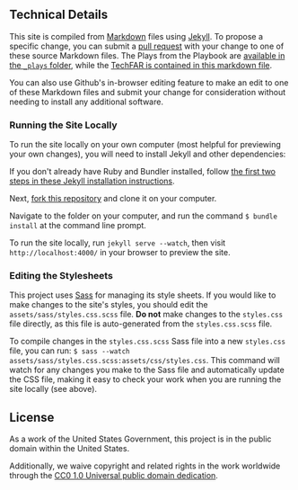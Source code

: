 
## Technical Details

This site is compiled from [Markdown](https://help.github.com/articles/github-flavored-markdown "Link to More Information About Markdown") files using [Jekyll](https://github.com/jekyll/jekyll "Link to More Information about Jekyll"). To propose a specific change, you can submit a [pull request](https://help.github.com/articles/creating-a-pull-request "More Information on Submitting Pull Requests") with your change to one of these source Markdown files. The Plays from the Playbook are [available in the `_plays` folder](https://github.com/WhiteHouse/playbook/tree/gh-pages/_plays "Link to the Plays Markdown files"), while the [TechFAR is contained in this markdown file](https://github.com/WhiteHouse/playbook/blob/gh-pages/_includes/techfar-online.md "Link to the TechFAR Markdown File").

You can also use Github's in-browser editing feature to make an edit to one of these Markdown files and submit your change for consideration without needing to install any additional software.

### Running the Site Locally

To run the site locally on your own computer (most helpful for previewing your own changes), you will need to install Jekyll and other dependencies:

If you don't already have Ruby and Bundler installed, follow [the first two steps in these Jekyll installation instructions](https://help.github.com/articles/using-jekyll-with-pages#installing-jekyll "Installation instructions for Jekyll").

Next, [fork this repository](http://help.github.com/fork-a-repo/ "Instructions for Forking Your Repository") and clone it on your computer.

Navigate to the folder on your computer, and run the command `$ bundle install` at the command line prompt.

To run the site locally, run `jekyll serve --watch`, then visit `http://localhost:4000/` in your browser to preview the site.

### Editing the Stylesheets

This project uses [Sass](http://sass-lang.com/ "Link to Learn More About Sass") for managing its style sheets. If you would like to make changes to the site's styles, you should edit the `assets/sass/styles.css.scss` file. 
**Do not** make changes to the `styles.css` file directly, as this file is auto-generated from the `styles.css.scss` file.

To compile changes in the `styles.css.scss` Sass file into a new `styles.css` file, you can run: `$ sass --watch assets/sass/styles.css.scss:assets/css/styles.css`. This command will watch for any changes you make to the Sass file and automatically update the CSS file, making it easy to check your work when you are running the site locally (see above).

## License
As a work of the United States Government, this project is in the public domain within the United States.

Additionally, we waive copyright and related rights in the work worldwide through the [CC0 1.0 Universal public domain dedication](https://creativecommons.org/publicdomain/zero/1.0/).
